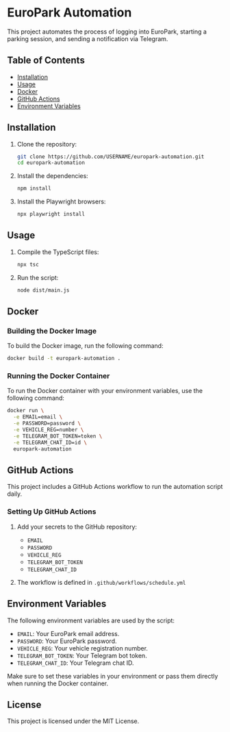 
# EuroPark Automation

This project automates the process of logging into EuroPark, starting a parking session, and sending a notification via Telegram.

## Table of Contents

- [Installation](#installation)
- [Usage](#usage)
- [Docker](#docker)
- [GitHub Actions](#github-actions)
- [Environment Variables](#environment-variables)

## Installation

1. Clone the repository:

    ```bash
    git clone https://github.com/USERNAME/europark-automation.git
    cd europark-automation
    ```

2. Install the dependencies:

    ```bash
    npm install
    ```

3. Install the Playwright browsers:

    ```bash
    npx playwright install
    ```

## Usage

1. Compile the TypeScript files:

    ```bash
    npx tsc
    ```

2. Run the script:

    ```bash
    node dist/main.js
    ```

## Docker

### Building the Docker Image

To build the Docker image, run the following command:

```bash
docker build -t europark-automation .
```

### Running the Docker Container

To run the Docker container with your environment variables, use the following command:

```bash
docker run \
  -e EMAIL=email \
  -e PASSWORD=password \
  -e VEHICLE_REG=number \
  -e TELEGRAM_BOT_TOKEN=token \
  -e TELEGRAM_CHAT_ID=id \
  europark-automation
```

## GitHub Actions

This project includes a GitHub Actions workflow to run the automation script daily.

### Setting Up GitHub Actions

1. Add your secrets to the GitHub repository:

    - `EMAIL`
    - `PASSWORD`
    - `VEHICLE_REG`
    - `TELEGRAM_BOT_TOKEN`
    - `TELEGRAM_CHAT_ID`

2. The workflow is defined in `.github/workflows/schedule.yml`

## Environment Variables

The following environment variables are used by the script:

- `EMAIL`: Your EuroPark email address.
- `PASSWORD`: Your EuroPark password.
- `VEHICLE_REG`: Your vehicle registration number.
- `TELEGRAM_BOT_TOKEN`: Your Telegram bot token.
- `TELEGRAM_CHAT_ID`: Your Telegram chat ID.

Make sure to set these variables in your environment or pass them directly when running the Docker container.

## License

This project is licensed under the MIT License.
